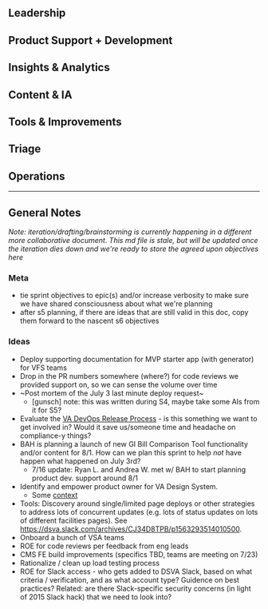 ## Leadership

## Product Support + Development

## Insights & Analytics

## Content & IA

## Tools & Improvements

## Triage

## Operations

-----

## General Notes

*Note: iteration/drafting/brainstorming is currently happening in a different more collaborative document. This md file is stale, but will be updated once the iteration dies down and we're ready to store the agreed upon objectives here* 

### Meta
- tie sprint objectives to epic(s) and/or increase verbosity to make sure we have shared consciousness about what we're planning
- after s5 planning, if there are ideas that are still valid in this doc, copy them forward to the nascent s6 objectives

### Ideas
- Deploy supporting documentation for MVP starter app (with generator) for VFS teams
- Drop in the PR numbers somewhere (where?) for code reviews we provided support on, so we can sense the volume over time
- ~Post mortem of the July 3 last minute deploy request~
    - \[gunsch\] note: this was written during S4, maybe take some AIs from it for S5?
- Evaluate the [VA DevOps Release Process](https://vaww.oit.va.gov/oit/devops/release-process/) - is this something we want to get involved in? Would it save us/someone time and headache on compliance-y things?
- BAH is planning a launch of new GI Bill Comparison Tool functionality and/or content for 8/1. How can we plan this sprint to help _not_ have happen what happened on July 3rd?
  - 7/16 update: Ryan L. and Andrea W. met w/ BAH to start planning product dev. support around 8/1
- Identify and empower product owner for VA Design System.
  - Some [context](https://github.com/department-of-veterans-affairs/vets.gov-team/blob/master/Practice%20Areas/Design/Design%20System/design-system-summary.md)
- Tools: Discovery around single/limited page deploys or other strategies to address lots of concurrent updates (e.g. lots of status updates on lots of different facilities pages). See https://dsva.slack.com/archives/CJ34D8TPB/p1563293514010500.
- Onboard a bunch of VSA teams
- ROE for code reviews per feedback from eng leads
- CMS FE build improvements (specifics TBD, teams are meeting on 7/23)
- Rationalize / clean up load testing process
- ROE for Slack access - who gets added to DSVA Slack, based on what criteria / verification, and as what account type? Guidence on best practices? Related: are there Slack-specific security concerns (in light of 2015 Slack hack) that we need to look into?
